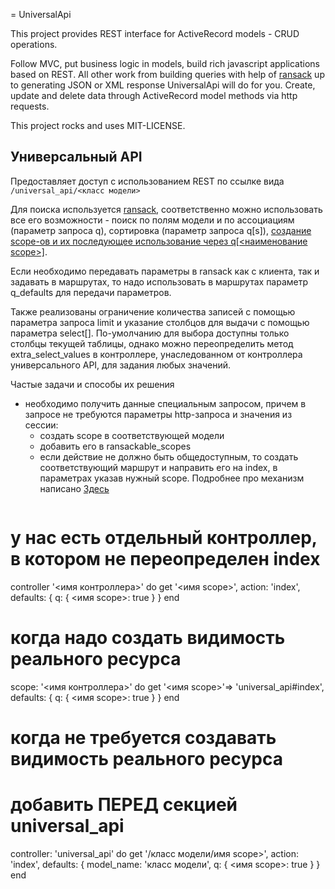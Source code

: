 = UniversalApi

This project provides REST interface for ActiveRecord models - CRUD operations.

Follow MVC, put business logic in models, build rich javascript applications based on REST.
All other work from building queries with help of [ransack](https://github.com/activerecord-hackery/ransack)
up to generating JSON or XML response UniversalApi will do for you.
Create, update and delete data through ActiveRecord model methods via http requests.

This project rocks and uses MIT-LICENSE.

Универсальный API
-----------------
Предоставляет доступ с использованием REST по ссылке вида `/universal_api/<класс модели>`

Для поиска используется [ransack](https://github.com/activerecord-hackery/ransack), соответственно можно использовать все его возможности - поиск по полям модели и по ассоциациям (параметр запроса q), сортировка (параметр запроса q[s]), [создание scope-ов и их последующее использование через q[\<наименование scope\>]](https://github.com/activerecord-hackery/ransack#using-scopesclass-methods).

Если необходимо передавать параметры в ransack как с клиента, так и задавать в маршрутах, то надо использовать в маршрутах параметр q_defaults для передачи параметров.

Также реализованы ограничение количества записей с помощью параметра запроса limit и указание столбцов для выдачи с помощью параметра select[]. По-умолчанию для выбора доступны только столбцы текущей таблицы, однако можно переопределить метод extra_select_values в контроллере, унаследованном от контроллера универсального API, для задания любых значений.

Частые задачи и способы их решения
 - необходимо получить данные специальным запросом, причем в запросе не требуются параметры http-запроса и значения из сессии:
    - создать scope в соответствующей модели
    - добавить его в ransackable_scopes
    - если действие не должно быть общедоступным, то создать соответствующий маршрут и направить его на index, в параметрах указав нужный scope. Подробнее про механизм написано [Здесь](https://github.com/activerecord-hackery/ransack#using-scopesclass-methods)
        ```
  # у нас есть отдельный контроллер, в котором не переопределен index
  controller '<имя контроллера>' do
    get '<имя scope>', action: 'index', defaults: { q: { <имя scope>: true } }
  end

  # когда надо создать видимость реального ресурса
  scope: '<имя контроллера>' do
    get '<имя scope>'=> 'universal_api#index', defaults: { q: { <имя scope>: true } }
  end

  # когда не требуется создавать видимость реального ресурса
  # добавить ПЕРЕД секцией universal_api
  controller: 'universal_api' do
    get '/класс модели/имя scope>',
      action: 'index',
      defaults: { model_name: 'класс модели', q: { <имя scope>: true } }
  end
```